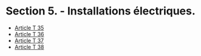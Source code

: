 # Section 5. - Installations électriques.

- [Article T 35](article-t-35.md)
- [Article T 36](article-t-36.md)
- [Article T 37](article-t-37.md)
- [Article T 38](article-t-38.md)

